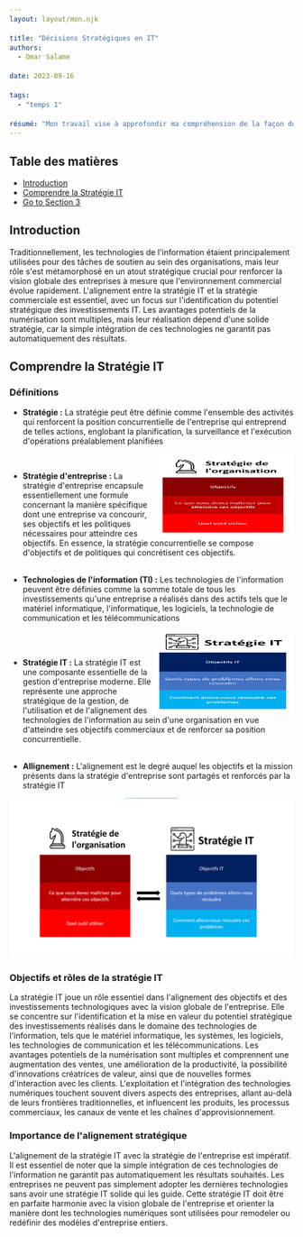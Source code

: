 ```yaml
---
layout: layout/mon.njk

title: "Décisions Stratégiques en IT"
authors:
  - Omar Salame

date: 2023-09-16

tags: 
  - "temps 1"

résumé: "Mon travail vise à approfondir ma compréhension de la façon dont les cabinets de conseil en IT utilisent la stratégie IT pour renforcer la stratégie commerciale de leurs clients."
---
```

## Table des matières

- [Introduction](#section-1)
- [Comprendre la Stratégie IT](#section-2)
- [Go to Section 3](#section-3)

## Introduction
<a id="section-1"></a>
Traditionnellement, les technologies de l'information étaient principalement utilisées pour des tâches de soutien au sein des organisations, mais leur rôle s'est métamorphosé en un atout stratégique crucial pour renforcer la vision globale des entreprises à mesure que l'environnement commercial évolue rapidement. L'alignement entre la stratégie IT et la stratégie commerciale est essentiel, avec un focus sur l'identification du potentiel stratégique des investissements IT. Les avantages potentiels de la numérisation sont multiples, mais leur réalisation dépend d'une solide stratégie, car la simple intégration de ces technologies ne garantit pas automatiquement des résultats.

## Comprendre la Stratégie IT
<a id="section-2"></a>

### Définitions
- **Stratégie :**
La stratégie peut être définie comme l'ensemble des activités qui renforcent la position concurrentielle de l'entreprise qui entreprend de telles actions, englobant la planification, la surveillance et l'exécution d'opérations préalablement planifiées
<img style="float: right;" src="strategie.png" width="250" height="150">
 <br/>

- **Stratégie d'entreprise :**
 La stratégie d'entreprise encapsule essentiellement une formule concernant la manière spécifique dont une entreprise va concourir, ses objectifs et les politiques nécessaires pour atteindre ces objectifs. En essence, la stratégie concurrentielle se compose d'objectifs et de politiques qui concrétisent ces objectifs.
 <br/><br/>

 - **Technologies de l'information (TI) :**
 Les technologies de l'information peuvent être définies comme la somme totale de tous les investissements qu'une entreprise a réalisés dans des actifs tels que le matériel informatique, l'informatique, les logiciels, la technologie de communication et les télécommunications
<img style="float: right;" src="strategie IT.png" width="250" height="150">
<br/><br/>

- **Stratégie IT :**
La stratégie IT est une composante essentielle de la gestion d'entreprise moderne. Elle représente une approche stratégique de la gestion, de l'utilisation et de l'alignement des technologies de l'information au sein d'une organisation en vue d'atteindre ses objectifs commerciaux et de renforcer sa position concurrentielle. 
  <br/><br/>

- **Allignement :**
L'alignement est le degré auquel les objectifs et la mission présents dans la stratégie d'entreprise sont partagés et renforcés par la stratégie IT
 <img src="allignement.png">
 <br/>

### Objectifs et rôles de la stratégie IT
La stratégie IT joue un rôle essentiel dans l'alignement des objectifs et des investissements technologiques avec la vision globale de l'entreprise. Elle se concentre sur l'identification et la mise en valeur du potentiel stratégique des investissements réalisés dans le domaine des technologies de l'information, tels que le matériel informatique, les systèmes, les logiciels, les technologies de communication et les télécommunications.
Les avantages potentiels de la numérisation sont multiples et comprennent une augmentation des ventes, une amélioration de la productivité, la possibilité d'innovations créatrices de valeur, ainsi que de nouvelles formes d'interaction avec les clients. L'exploitation et l'intégration des technologies numériques touchent souvent divers aspects des entreprises, allant au-delà de leurs frontières traditionnelles, et influencent les produits, les processus commerciaux, les canaux de vente et les chaînes d'approvisionnement.
 <br/>

### Importance de l'alignement stratégique
L'alignement de la stratégie IT avec la stratégie de l'entreprise est impératif. Il est essentiel de noter que la simple intégration de ces technologies de l'information ne garantit pas automatiquement les résultats souhaités. Les entreprises ne peuvent pas simplement adopter les dernières technologies sans avoir une stratégie IT solide qui les guide. Cette stratégie IT doit être en parfaite harmonie avec la vision globale de l'entreprise et orienter la manière dont les technologies numériques sont utilisées pour remodeler ou redéfinir des modèles d'entreprise entiers.









